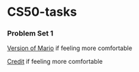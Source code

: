 # CS50-tasks

### Problem Set 1
[Version of Mario](credit.c) if feeling more comfortable

[Credit](mario.c) if feeling more comfortable

